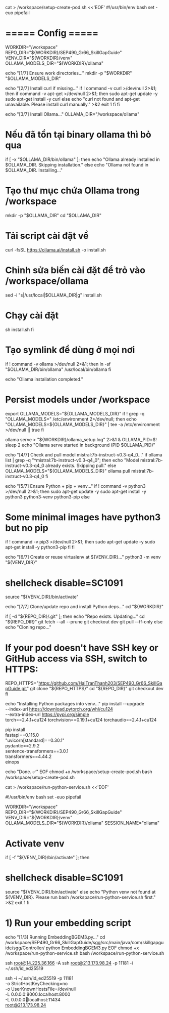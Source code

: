 cat > /workspace/setup-create-pod.sh <<'EOF'
#!/usr/bin/env bash
set -euo pipefail

# ===== Config =====
WORKDIR="/workspace"
REPO_DIR="${WORKDIR}/SEP490_Gr66_SkillGapGuide"
VENV_DIR="${WORKDIR}/venv"
OLLAMA_MODELS_DIR="${WORKDIR}/ollama"

echo "[1/7] Ensure work directories..."
mkdir -p "$WORKDIR" "$OLLAMA_MODELS_DIR"

echo "[2/7] Install curl if missing..."
if ! command -v curl >/dev/null 2>&1; then
  if command -v apt-get >/dev/null 2>&1; then
    sudo apt-get update -y
    sudo apt-get install -y curl
  else
    echo "curl not found and apt-get unavailable. Please install curl manually." >&2
    exit 1
  fi
fi

echo "[3/7] Install Ollama..."
OLLAMA_DIR="/workspace/ollama"

# Nếu đã tồn tại binary ollama thì bỏ qua
if [ -x "$OLLAMA_DIR/bin/ollama" ]; then
  echo "Ollama already installed in $OLLAMA_DIR. Skipping installation."
else
  echo "Ollama not found in $OLLAMA_DIR. Installing..."
  
  # Tạo thư mục chứa Ollama trong /workspace
  mkdir -p "$OLLAMA_DIR"
  cd "$OLLAMA_DIR"

  # Tải script cài đặt về
  curl -fsSL https://ollama.ai/install.sh -o install.sh
  
  # Chỉnh sửa biến cài đặt để trỏ vào /workspace/ollama
  sed -i "s|/usr/local|$OLLAMA_DIR|g" install.sh

  # Chạy cài đặt
  sh install.sh
fi

# Tạo symlink để dùng ở mọi nơi
if ! command -v ollama >/dev/null 2>&1; then
  ln -sf "$OLLAMA_DIR/bin/ollama" /usr/local/bin/ollama
fi

echo "Ollama installation completed."


# Persist models under /workspace
export OLLAMA_MODELS="${OLLAMA_MODELS_DIR}"
if ! grep -q "OLLAMA_MODELS=" /etc/environment 2>/dev/null; then
  echo "OLLAMA_MODELS=${OLLAMA_MODELS_DIR}" | tee -a /etc/environment >/dev/null || true
fi

ollama serve > "${WORKDIR}/ollama_setup.log" 2>&1 &
OLLAMA_PID=$!
sleep 2
echo "Ollama serve started in background (PID $OLLAMA_PID)"

echo "[4/7] Check and pull model mistral:7b-instruct-v0.3-q4_0..."
if ollama list | grep -q "^mistral:7b-instruct-v0.3-q4_0"; then
  echo "Model mistral:7b-instruct-v0.3-q4_0 already exists. Skipping pull."
else
  OLLAMA_MODELS="${OLLAMA_MODELS_DIR}" ollama pull mistral:7b-instruct-v0.3-q4_0
fi

echo "[5/7] Ensure Python + pip + venv..."
if ! command -v python3 >/dev/null 2>&1; then
  sudo apt-get update -y
  sudo apt-get install -y python3 python3-venv python3-pip
else
  # Some minimal images have python3 but no pip
  if ! command -v pip3 >/dev/null 2>&1; then
    sudo apt-get update -y
    sudo apt-get install -y python3-pip
  fi
fi

echo "[6/7] Create or reuse virtualenv at ${VENV_DIR}..."
python3 -m venv "${VENV_DIR}"
# shellcheck disable=SC1091
source "${VENV_DIR}/bin/activate"

echo "[7/7] Clone/update repo and install Python deps..."
cd "${WORKDIR}"

if [ -d "${REPO_DIR}/.git" ]; then
  echo "Repo exists. Updating..."
  cd "${REPO_DIR}"
  git fetch --all --prune
  git checkout dev
  git pull --ff-only
else
  echo "Cloning repo..."
  # If your pod doesn't have SSH key or GitHub access via SSH, switch to HTTPS:
  REPO_HTTPS="https://github.com/HaiTranThanh203/SEP490_Gr66_SkillGapGuide.git"
  git clone "${REPO_HTTPS}"
  cd "${REPO_DIR}"
  git checkout dev
fi

echo "Installing Python packages into venv..."
pip install --upgrade \
  --index-url https://download.pytorch.org/whl/cu124 \
  --extra-index-url https://pypi.org/simple \
  torch==2.4.1+cu124 torchvision==0.19.1+cu124 torchaudio==2.4.1+cu124

pip install \
  fastapi==0.115.0 \
  "uvicorn[standard]==0.30.1" \
  pydantic==2.9.2 \
  sentence-transformers==3.0.1 \
  transformers==4.44.2 \
  einops


echo "Done. ✅"
EOF
chmod +x /workspace/setup-create-pod.sh
bash /workspace/setup-create-pod.sh




cat > /workspace/run-python-service.sh <<'EOF'

#!/usr/bin/env bash
set -euo pipefail

WORKDIR="/workspace"
REPO_DIR="${WORKDIR}/SEP490_Gr66_SkillGapGuide"
VENV_DIR="${WORKDIR}/venv"
OLLAMA_MODELS_DIR="${WORKDIR}/ollama"
SESSION_NAME="ollama"

# Activate venv
if [ -f "${VENV_DIR}/bin/activate" ]; then
  # shellcheck disable=SC1091
  source "${VENV_DIR}/bin/activate"
else
  echo "Python venv not found at ${VENV_DIR}. Please run bash /workspace/run-python-service.sh first." >&2
  exit 1
fi

# 1) Run your embedding script
echo "[1/3] Running EmbeddingBGEM3.py..."
cd /workspace/SEP490_Gr66_SkillGapGuide/sgg/src/main/java/com/skillgapguide/sgg/Controller/
python EmbeddingBGEM3.py
EOF
chmod +x /workspace/run-python-service.sh
bash /workspace/run-python-service.sh

ssh root@14.225.36.166 -A
ssh root@213.173.98.24 -p 11181 -i ~/.ssh/id_ed25519

ssh -i ~/.ssh/id_ed25519 -p 11181 \
  -o StrictHostKeyChecking=no \
  -o UserKnownHostsFile=/dev/null \
  -L 0.0.0.0:8000:localhost:8000 \
  -L 0.0.0.0:1234:localhost:11434 \
  root@213.173.98.24